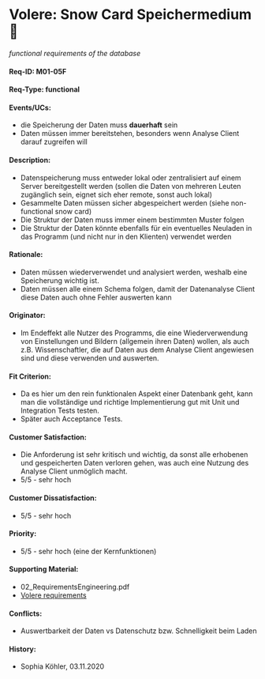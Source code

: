 # Volere: Snow Card Speichermedium :floppy_disk:
*functional requirements of the database*

#### Req-ID: M01-05F
#### Req-Type: functional
#### Events/UCs: 
- die Speicherung der Daten muss **dauerhaft** sein
- Daten müssen immer bereitstehen, besonders wenn Analyse Client darauf zugreifen will
#### Description:
- Datenspeicherung muss entweder lokal oder zentralisiert auf einem Server 
bereitgestellt werden (sollen die Daten von mehreren Leuten zugänglich sein, 
eignet sich eher remote, sonst auch lokal)
- Gesammelte Daten müssen sicher abgespeichert werden (siehe non-functional snow card)
- Die Struktur der Daten muss immer einem bestimmten Muster folgen
- Die Struktur der Daten könnte ebenfalls für ein eventuelles Neuladen in das Programm
(und nicht nur in den Klienten) verwendet werden
#### Rationale:
- Daten müssen wiederverwendet und analysiert werden, weshalb eine Speicherung wichtig ist.
- Daten müssen alle einem Schema folgen, damit der Datenanalyse Client diese Daten auch ohne Fehler auswerten kann
#### Originator: 
- Im Endeffekt alle Nutzer des Programms, die eine Wiederverwendung von 
Einstellungen und Bildern (allgemein ihren Daten) wollen, als auch z.B. Wissenschaftler, die auf
Daten aus dem Analyse Client angewiesen sind und diese verwenden und auswerten.
#### Fit Criterion:
- Da es hier um den rein funktionalen Aspekt einer Datenbank geht, kann man die 
vollständige und richtige Implementierung gut mit Unit und Integration Tests testen.
- Später auch Acceptance Tests.
#### Customer Satisfaction: 
- Die Anforderung ist sehr kritisch und wichtig, da sonst alle erhobenen 
und gespeicherten Daten verloren gehen, was auch eine Nutzung des Analyse
Client unmöglich macht.
- 5/5 - sehr hoch
#### Customer Dissatisfaction:
- 5/5 - sehr hoch
#### Priority:
- 5/5 - sehr hoch (eine der Kernfunktionen)
#### Supporting Material:
- 02_RequirementsEngineering.pdf
- [Volere requirements](https://www.volere.org/templates/volere-requirements-specification-template/)
#### Conflicts:
- Auswertbarkeit der Daten vs Datenschutz bzw. Schnelligkeit beim Laden
#### History:
- Sophia Köhler, 03.11.2020